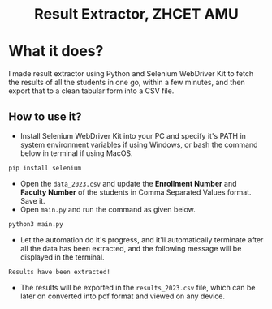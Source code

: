 <h1 align="center">Result Extractor, ZHCET AMU</h1>

# What it does?

I made result extractor using Python and Selenium WebDriver Kit to fetch the results of all the students in one go, within a few minutes, and then export that to a clean tabular form into a CSV file.


## How to use it?
- Install Selenium WebDriver Kit into your PC and specify it's PATH in system environment variables if using Windows, or bash the command below in terminal if using MacOS.
```bash
pip install selenium
```
- Open the `data_2023.csv` and update the **Enrollment Number** and **Faculty Number** of the students in Comma Separated Values format. Save it.
- Open `main.py` and run the command as given below.
```bash
python3 main.py
```
- Let the automation do it's progress, and it'll automatically terminate after all the data has been extracted, and the following message will be displayed in the terminal.
```bash
Results have been extracted!
```
- The results will be exported in the `results_2023.csv` file, which can be later on converted into pdf format and viewed on any device.
